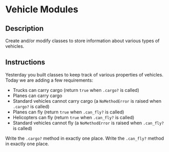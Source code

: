 # Vehicle Modules

## Description

Create and/or modify classes to store information about various types of vehicles.

## Instructions

Yesterday you built classes to keep track of various properties of vehicles.  Today we are adding a few requirements:

* Trucks can carry cargo (return `true` when `.cargo?` is called)
* Planes can carry cargo
* Standard vehicles cannot carry cargo (a `NoMethodError` is raised when `.cargo?` is called)
* Planes can fly (return `true` when `.can_fly?` is called)
* Helicopters can fly (return `true` when `.can_fly?` is called)
* Standard vehicles cannot fly (a `NoMethodError` is raised when `.can_fly?` is called)

Write the `.cargo?` method in exactly one place.  Write the `.can_fly?` method in exactly one place.
